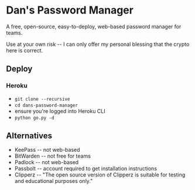 # Dan's Password Manager
A free, open-source, easy-to-deploy, web-based password manager for teams.

Use at your own risk -- I can only offer my personal blessing that the crypto here is correct.

## Deploy
### Heroku
- `git clone --recursive`
- `cd dans-password-manager`
- ensure you're logged into Heroku CLI
- `python go.py -d`

## Alternatives
- KeePass -- not web-based
- BitWarden -- not free for teams
- Padlock -- not web-based
- Passbolt -- account required to get installation instructions
- Clipperz -- "The open source version of Clipperz is suitable for testing and educational purposes only."
